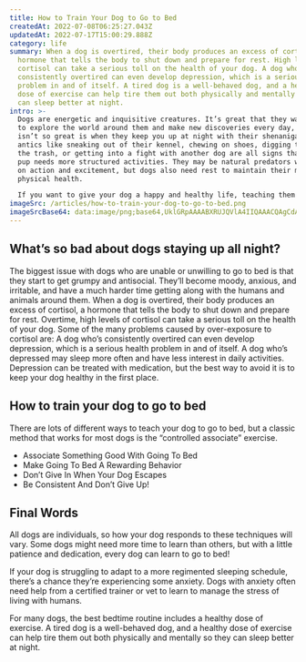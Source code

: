 ```yaml
---
title: How to Train Your Dog to Go to Bed
createdAt: 2022-07-08T06:25:27.043Z
updatedAt: 2022-07-17T15:00:29.888Z
category: life
summary: When a dog is overtired, their body produces an excess of cortisol, a
  hormone that tells the body to shut down and prepare for rest. High levels of
  cortisol can take a serious toll on the health of your dog. A dog who’s
  consistently overtired can even develop depression, which is a serious health
  problem in and of itself. A tired dog is a well-behaved dog, and a healthy
  dose of exercise can help tire them out both physically and mentally so they
  can sleep better at night.
intro: >-
  Dogs are energetic and inquisitive creatures. It’s great that they want
  to explore the world around them and make new discoveries every day, but what
  isn’t so great is when they keep you up at night with their shenanigans. Doggy
  antics like sneaking out of their kennel, chewing on shoes, digging through
  the trash, or getting into a fight with another dog are all signs that your
  pup needs more structured activities. They may be natural predators who thrive
  on action and excitement, but dogs also need rest to maintain their mental and
  physical health. 

  If you want to give your dog a happy and healthy life, teaching them to go to bed is an excellent first step. All dogs have instincts which tell them when it’s time to rest and regenerate energy for another day out in the wild. But domesticated dogs have lost some of these instincts as a result of living in human company. Fortunately, training your dog to go to bed is fairly easy with some dedication from you!
imageSrc: /articles/how-to-train-your-dog-to-go-to-bed.png
imageSrcBase64: data:image/png;base64,UklGRpAAAABXRUJQVlA4IIQAAACQAgCdASoKAAoAAUAmJQBOiP/xa2m4pRUw3/5DwAD+2GHzO50U/Jt56W+fLsb6WjT3fTbCA/uDmFt+rGMbLh8dDSxkfx2oEIj5l4KKHsksU2LgRv8H/a4zKeGllVvv/1AOnUSvapB1wH6D5fVNxXViwhNFvVvRFyl6/ULsIEh0lAwAAAA=
---
```


## What’s so bad about dogs staying up all night?

The biggest issue with dogs who are unable or unwilling to go to bed is that they start to get grumpy and antisocial. They’ll become moody, anxious, and irritable, and have a much harder time getting along with the humans and animals around them.
When a dog is overtired, their body produces an excess of cortisol, a hormone that tells the body to shut down and prepare for rest. Overtime, high levels of cortisol can take a serious toll on the health of your dog. Some of the many problems caused by over-exposure to cortisol are:
A dog who’s consistently overtired can even develop depression, which is a serious health problem in and of itself. A dog who’s depressed may sleep more often and have less interest in daily activities. Depression can be treated with medication, but the best way to avoid it is to keep your dog healthy in the first place.

## How to train your dog to go to bed

There are lots of different ways to teach your dog to go to bed, but a classic method that works for most dogs is the “controlled associate” exercise.

- Associate Something Good With Going To Bed
- Make Going To Bed A Rewarding Behavior
- Don’t Give In When Your Dog Escapes
- Be Consistent And Don’t Give Up!

## Final Words

All dogs are individuals, so how your dog responds to these techniques will vary. Some dogs might need more time to learn than others, but with a little patience and dedication, every dog can learn to go to bed!

If your dog is struggling to adapt to a more regimented sleeping schedule, there’s a chance they’re experiencing some anxiety. Dogs with anxiety often need help from a certified trainer or vet to learn to manage the stress of living with humans.

For many dogs, the best bedtime routine includes a healthy dose of exercise. A tired dog is a well-behaved dog, and a healthy dose of exercise can help tire them out both physically and mentally so they can sleep better at night.
